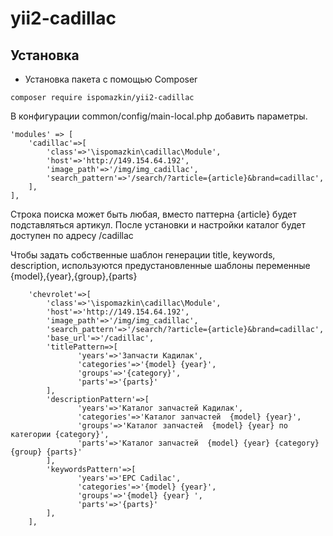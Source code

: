 yii2-cadillac
=================



Установка
------------------
* Установка пакета с помощью Composer
```
composer require ispomazkin/yii2-cadillac
```


В конфигурации common/config/main-local.php добавить параметры. 

    'modules' => [
        'cadillac'=>[
            'class'=>'\ispomazkin\cadillac\Module',
            'host'=>'http://149.154.64.192',
            'image_path'=>'/img/img_cadillac',
            'search_pattern'=>'/search/?article={article}&brand=cadillac',
        ],
    ],

Строка поиска может быть любая, вместо паттерна {article} будет подставляться артикул.
После установки и настройки каталог будет доступен по адресу /cadillac

Чтобы задать собственные шаблон генерации title, keywords, description,
используются предустановленные шаблоны переменные {model},{year},{group},{parts} 

        'chevrolet'=>[
            'class'=>'\ispomazkin\cadillac\Module',
            'host'=>'http://149.154.64.192',
            'image_path'=>'/img/img_cadillac',
            'search_pattern'=>'/search/?article={article}&brand=cadillac',
            'base_url'=>'/cadillac',
            'titlePattern=>[
                   'years'=>'Запчасти Кадилак',
                   'categories'=>'{model} {year}',
                   'groups'=>'{category}',
                   'parts'=>'{parts}'
            ],
            'descriptionPattern'=>[
                   'years'=>'Каталог запчастей Кадилак',
                   'categories'=>'Каталог запчастей  {model} {year}',
                   'groups'=>'Каталог запчастей  {model} {year} по категории {category}',
                   'parts'=>'Каталог запчастей  {model} {year} {category} {group} {parts}'
            ],
            'keywordsPattern'=>[
                   'years'=>'EPC Cadilac',
                   'categories'=>'{model} {year}',
                   'groups'=>'{model} {year} ',
                   'parts'=>'{parts}'
            ],
        ],
        
